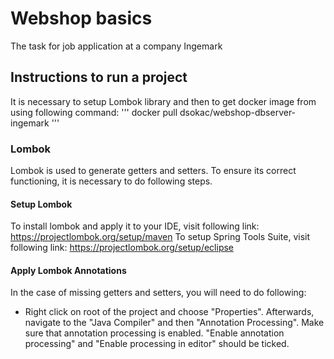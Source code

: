 # Webshop basics
The task for job application at a company Ingemark

## Instructions to run a project
It is necessary to setup Lombok library and then to get docker image from using following command:
'''
docker pull dsokac/webshop-dbserver-ingemark
'''
### Lombok
Lombok is used to generate getters and setters. To ensure its correct functioning, it is necessary to do following steps.

#### Setup Lombok
To install lombok and apply it to your IDE, visit following link: https://projectlombok.org/setup/maven
To setup Spring Tools Suite, visit following link: https://projectlombok.org/setup/eclipse

#### Apply Lombok Annotations 
In the case of missing getters and setters, you will need to do following:
- Right click on root of the project and choose "Properties". Afterwards, navigate to the "Java Compiler" and then "Annotation Processing". Make sure that annotation processing is enabled. "Enable annotation processing" and "Enable processing in editor" should be ticked.
